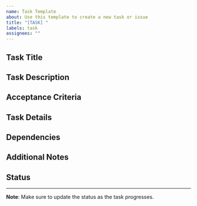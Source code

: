 ```yaml
---
name: Task Template
about: Use this template to create a new task or issue
title: "[TASK] "
labels: task
assignees: ""
---
```


## Task Title

<!--
_Provide a short and descriptive title for this task._
-->

## Task Description

<!--
_Explain in detail what needs to be done for this task. Include the goal or context._
-->

## Acceptance Criteria

<!--
- [ ] Criterion 1: [Explain the requirement]
- [ ] Criterion 2: [Explain the requirement]
- [ ] Criterion 3: [Explain the requirement]
-->

## Task Details

<!--
- **Priority**: [High/Medium/Low]
- **Time Estimate**: [e.g., 2 hours, 1 day, etc.]
- **Assignee**: [Person or team responsible]
- **Category**: [e.g., Frontend, Backend, UI/UX, Bug Fix, Documentation]
- **Deadline**: [Completion date if any]
-->

## Dependencies

<!--
_List other tasks or resources that must be completed before this one can be finished, if any._
-->

## Additional Notes

<!--
_Add any extra information such as links to documents, designs, or references._
-->

## Status

<!--
- [ ] To Do
- [ ] In Progress
- [ ] In Review
- [ ] Done
-->

---

**Note**: Make sure to update the status as the task progresses.
